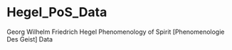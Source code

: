# Hegel_PoS_Data
Georg Wilhelm Friedrich Hegel Phenomenology of Spirit [Phenomenologie Des Geist] Data

